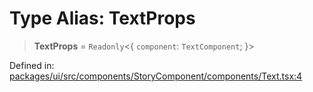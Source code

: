 # Type Alias: TextProps

> **TextProps** = `Readonly`\<\{ `component`: `TextComponent`; \}\>

Defined in: [packages/ui/src/components/StoryComponent/components/Text.tsx:4](https://github.com/laruss/react-text-game/blob/4915125f9c22f1259a088eb59b920654db3f32d0/packages/ui/src/components/StoryComponent/components/Text.tsx#L4)

